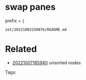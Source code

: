 # swap panes
prefix + `{`

` zet/20221003150076/README.md `

# Related

- [20221007185940](/zet/20221007185940/README.md) unsorted nodes

Tags:

    
